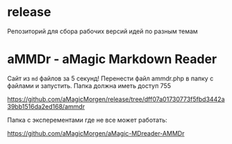 # release
Репозиторий для сбора рабочих версий идей по разным темам

# aMMDr - aMagic Markdown Reader

Сайт из `md` файлов за 5 секунд! 
Перенести файл ammdr.php в папку с файлами и запустить. Папка должна иметь доступ 755

https://github.com/aMagicMorgen/release/tree/dff07a01730773f5fbd3442a39bb1516da2ed168/ammdr

Папка с эксперементами где не все может работать:

https://github.com/aMagicMorgen/aMagic-MDreader-AMMDr 


